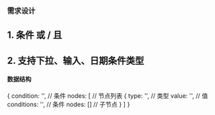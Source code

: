### 需求设计
  ## 1. 条件 或 / 且
  ## 2. 支持下拉、输入、日期条件类型

#### 数据结构
{
    condition: '', // 条件
    nodes: [       // 节点列表
      {
        type: '',  // 类型
        value: '', // 值
        conditions: '', // 条件
        nodes: [] // 子节点
      }
    ]
}